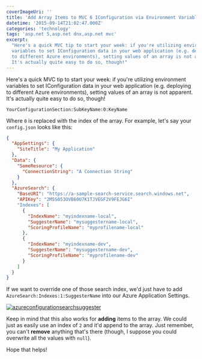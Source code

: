 ```yaml
---
coverImageUri: ''
title: 'Add Array Items to MVC 6 IConfiguration via Environment Variables'
datetime: '2015-09-14T21:02:47.000Z'
categories: 'technology'
tags: 'asp.net 5,asp.net dnx,asp.net mvc'
excerpt:
  "Here's a quick MVC tip to start your week: if you're utilizing environment
  variables to set IConfiguration data in your web application (e.g. deploying
  to different Azure environments), setting values of an array is not apparent.
  It's actually quite easy to do so, though!"
---
```


Here's a quick MVC tip to start your week: if you're utilizing environment
variables to set IConfiguration data in your web application (e.g. deploying to
different Azure environments), setting values of an array is not apparent. It's
actually quite easy to do so, though!

`YourConfigurationSection:SubKeyName:0:KeyName`

Where `0` is replaced with the index of the array. For example, let's say your
`config.json` looks like this:

```json
{
  "AppSettings": {
    "SiteTitle": "My Application"
  },
  "Data": {
    "SomeResource": {
      "ConnectionString": "A Connection String"
    }
  },
  "AzureSearch": {
    "BaseURI": "https://a-sample-search-service.search.windows.net",
    "APIKey": "2M5S053OVB60U7K1TJVEGF2V9FEJG6I"
    "Indexes": [
      {
        "IndexName": "myindexname-local",
        "SuggesterName": "mysuggestername-local",
        "ScoringProfileName": "myprofilename-local"
      },
      {
        "IndexName": "myindexname-dev",
        "SuggesterName": "mysuggestername-dev",
        "ScoringProfileName": "myprofilename-dev"
      }
    ]
  }
}
```

If we want to override one of those search index, we'd just have to add
`AzureSearch:Indexes:1:SuggesterName` into our Azure Application Settings.

[![azureconfigurationsearchsuggester](http://assets.brandonmartinez.com/brandonmartinez/2015/09/azureconfigurationsearchsuggester.png)](http://assets.brandonmartinez.com/brandonmartinez/2015/09/azureconfigurationsearchsuggester.png)

Keep in mind that this also works for **adding** items to the array. We could
just as easily use an index of `2` and it'd append to the array. Just remember,
you can't **remove** anything that's there (though, I suppose you could
overwrite all the values with `null`).

Hope that helps!
